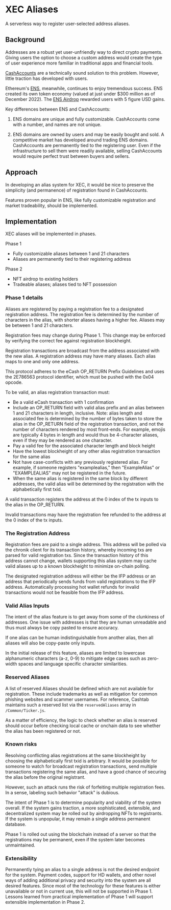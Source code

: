 # XEC Aliases

A serverless way to register user-selected address aliases.

## Background

Addresses are a robust yet user-unfriendly way to direct crypto payments. Giving users the option to choose a custom address would create the type of user experience more familiar in traditional apps and financial tools.

[CashAccounts](https://gitlab.com/cash-accounts/specification/-/blob/master/SPECIFICATION.md) are a technically sound solution to this problem. However, little traction has developed with users.

Ethereum's [ENS](https://ens.domains/), meanwhile, continues to enjoy tremendous success. ENS created its own token economy (valued at just under $300 million as of December 2022). The [ENS Airdrop](https://www.coindesk.com/business/2021/11/09/ethereum-name-service-tokens-soar-after-500m-airdrop/) rewarded users with 5 figure USD gains.

Key differences between ENS and CashAccounts:

1. ENS domains are unique and fully customizable. CashAccounts come with a number, and names are not unique.

2. ENS domains are owned by users and may be easily bought and sold. A competitive market has developed around trading ENS domains. CashAccounts are permanently tied to the registering user. Even if the infrastructure to sell them were readily available, selling CashAccounts would require perfect trust between buyers and sellers.

## Approach

In developing an alias system for XEC, it would be nice to preserve the simplicity (and permanence) of registration found in CashAccounts.

Features proven popular in ENS, like fully customizable registration and market tradeability, should be implemented.

## Implementation

XEC aliases will be implemented in phases.

Phase 1

-   Fully customizable aliases between 1 and 21 characters
-   Aliases are permanently tied to their registering address

Phase 2

-   NFT airdrop to existing holders
-   Tradeable aliases; aliases tied to NFT possession

### Phase 1 details

Aliases are registered by paying a registration fee to a designated registration address. The registration fee is determined by the number of characters in the alias, with shorter aliases having a higher fee. Aliases may be between 1 and 21 characters.

Registration fees may change during Phase 1. This change may be enforced by verifying the correct fee against registration blockheight.

Registration transactions are broadcast from the address associated with the new alias. A registration address may have many aliases. Each alias maps to one and only one address.

This protocol adheres to the eCash OP_RETURN Prefix Guidelines and uses the 2E786563 protocol identifier, which must be pushed with the 0x04 opcode.

To be valid, an alias registration transaction must:

-   Be a valid eCash transaction with 1 confirmation
-   Include an OP_RETURN field with valid alias prefix and an alias between 1 and 21 characters in length, inclusive. Note: alias length and associated fee is determined by the number of bytes taken to store the alias in the OP_RETURN field of the registration transaction, and not the number of characters rendered by most front-ends. For example, emojis are typically 4 bytes in length and would thus be 4-character aliases, even if they may be rendered as one character.
-   Pay a valid fee for the associated character length and block height
-   Have the lowest blockheight of any other alias registration transaction for the same alias
-   Not have case-conflicts with any previously registered alias. For example, if someone registers "examplealias," then "ExampleAlias" or "EXAMPLEALIAS" may not be registered in the future.
-   When the same alias is registered in the same block by different addresses, the valid alias will be determined by the registration with the alphabetically first txid.

A valid transaction registers the address at the 0 index of the tx inputs to the alias in the OP_RETURN.

Invalid transactions may have the registration fee refunded to the address at the 0 index of the tx inputs.

### The Registration Address

Registration fees are paid to a single address. This address will be polled via the chronik client for its transaction history, whereby incoming txs are parsed for valid registration txs. Since the transaction history of this address cannot change, wallets supporting this alias system may cache valid aliases up to a known blockheight to minimize on-chain polling.

The designated registration address will either be the IFP address or an address that periodically sends funds from valid registrations to the IFP address. Automatically processing hot wallet refunds for invalid transactions would not be feasible from the IFP address.

### Valid Alias Inputs

The intent of the alias feature is to get away from some of the clunkiness of addresses. One issue with addresses is that they are human unreadable and thus must always be copy pasted to ensure accuracy.

If one alias can be human indistinguishable from another alias, then all aliases will also be copy-paste only inputs.

In the initial release of this feature, aliases are limited to lowercase alphanumeric characters (a-z, 0-9) to mitigate edge cases such as zero-width spaces and language specific character similarities.

### Reserved Aliases

A list of reserved Aliases should be defined which are not available for registration. These include trademarks as well as mitigation for common phishing websites and scammer usernames. For reference, Cashtab maintains such a reserved list via the `reservedAliases` array in `/Common/Ticker.js`.

As a matter of efficiency, the logic to check whether an alias is reserved should occur before checking local cache or onchain data to see whether the alias has been registered or not.

### Known risks

Resolving conflicting alias registrations at the same blockheight by choosing the alphabetically first txid is arbitrary. It would be possible for someone to watch for broadcast registration transactions, send multiple transactions registering the same alias, and have a good chance of securing the alias before the original registrant.

However, such an attack runs the risk of forfeiting multiple registration fees. In a sense, labeling such behavior "attack" is dubious.

The intent of Phase 1 is to determine popularity and viability of the system overall. If the system gains traction, a more sophisticated, extensible, and decentralized system may be rolled out by airdropping NFTs to registrants. If the system is unpopular, it may remain a single address permanent database.

Phase 1 is rolled out using the blockchain instead of a server so that the registrations may be permanent, even if the system later becomes unmaintained.

### Extensibility

Permanently tying an alias to a single address is not the desired endpoint for the system. Payment codes, support for HD wallets, and other novel ways of adding additional privacy and security into the system are all desired features. Since most of the technology for these features is either unavailable or not in current use, this will not be supported in Phase 1. Lessons learned from practical implementation of Phase 1 will support extensible implementation in Phase 2.
